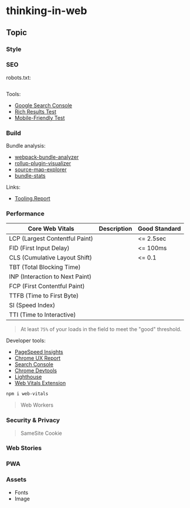 # thinking-in-web

## Topic

### Style


### SEO

robots.txt:

```txt


```

Tools:

- [Google Search Console]()
- [Rich Results Test]()
- [Mobile-Friendly Test]()

### Build

Bundle analysis:

- [webpack-bundle-analyzer]()
- [rollup-plugin-visualizer]()
- [source-map-explorer]()
- [bundle-stats]()

Links:

- [Tooling.Report](https://bundlers.tooling.report/)

### Performance

| Core Web Vitals |  Description | Good Standard |
| -----   |  ----- | -----  |
| LCP (Largest Contentful Paint) | | <= 2.5sec |
| FID (First Input Delay) | | <= 100ms |
| CLS (Cumulative Layout Shift) | | <= 0.1 |
| TBT (Total Blocking Time) |
| INP (Interaction to Next Paint) |
| FCP (First Contentful Paint) |
| TTFB (Time to First Byte) |
| SI (Speed Index) |
| TTI (Time to Interactive) |

> At least `75%` of your loads in the field to meet the "good" threshold.

Developer tools:

- [PageSpeed Insights](https://pagespeed.web.dev/)
- [Chrome UX Report](https://developer.chrome.com/docs/crux)
- [Search Console](https://search.google.com/search-console/about)
- [Chrome Devtools](https://developer.chrome.google.cn/docs/devtools/overview?hl=zh-cn)
- [Lighthouse](https://developer.chrome.google.cn/docs/devtools/lighthouse?hl=zh-cn)
- [Web Vitals Extension]()

```sh
npm i web-vitals

```

> Web Workers

### Security & Privacy

> SameSite Cookie 

### Web Stories


### PWA

### Assets

- Fonts
- Image
